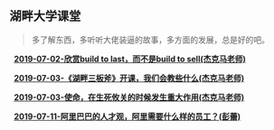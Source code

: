 ## 湖畔大学课堂

> 多了解东西，多听听大佬装逼的故事，多方面的发展，总是好的吧。

&nbsp;&nbsp;**[2019-07-02-欣赏build to last，而不是build to sell(杰克马老师)](./note/01.md)**

&nbsp;&nbsp;**[2019-07-03-《湖畔三板斧》开课，我们会教些什么(杰克马老师)](./note/02.md)**

&nbsp;&nbsp;**[2019-07-03-使命，在生死攸关的时候发生重大作用(杰克马老师)](./note/03.md)**

&nbsp;&nbsp;**[2019-07-11-阿里巴巴的人才观，阿里需要什么样的员工？(彭蕾)](./note/04.md)**



